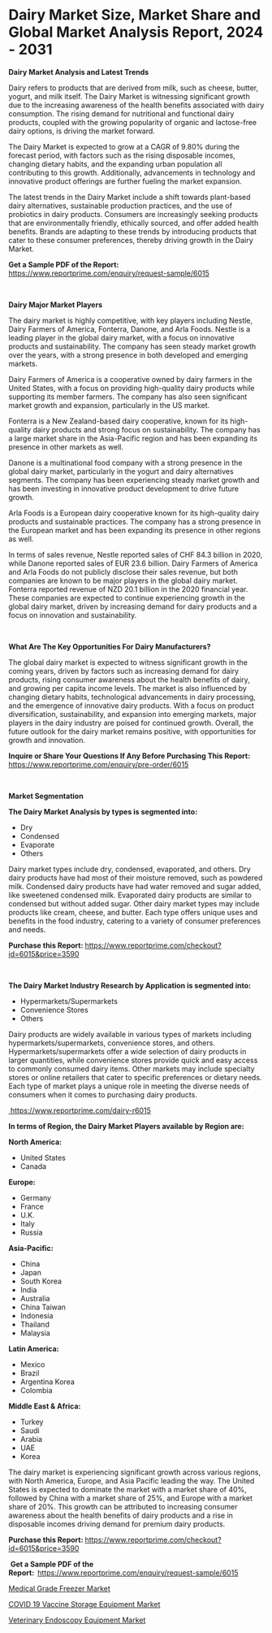 <p><h1>Dairy Market Size, Market Share and Global Market Analysis Report, 2024 - 2031</h1></p><p><strong>Dairy Market Analysis and Latest Trends</strong></p>
<p><p>Dairy refers to products that are derived from milk, such as cheese, butter, yogurt, and milk itself. The Dairy Market is witnessing significant growth due to the increasing awareness of the health benefits associated with dairy consumption. The rising demand for nutritional and functional dairy products, coupled with the growing popularity of organic and lactose-free dairy options, is driving the market forward.</p><p>The Dairy Market is expected to grow at a CAGR of 9.80% during the forecast period, with factors such as the rising disposable incomes, changing dietary habits, and the expanding urban population all contributing to this growth. Additionally, advancements in technology and innovative product offerings are further fueling the market expansion.</p><p>The latest trends in the Dairy Market include a shift towards plant-based dairy alternatives, sustainable production practices, and the use of probiotics in dairy products. Consumers are increasingly seeking products that are environmentally friendly, ethically sourced, and offer added health benefits. Brands are adapting to these trends by introducing products that cater to these consumer preferences, thereby driving growth in the Dairy Market.</p></p>
<p><strong>Get a Sample PDF of the Report:&nbsp;</strong> <a href="https://www.reportprime.com/enquiry/request-sample/6015">https://www.reportprime.com/enquiry/request-sample/6015</a></p>
<p>&nbsp;</p>
<p><strong>Dairy Major Market Players</strong></p>
<p><p>The dairy market is highly competitive, with key players including Nestle, Dairy Farmers of America, Fonterra, Danone, and Arla Foods. Nestle is a leading player in the global dairy market, with a focus on innovative products and sustainability. The company has seen steady market growth over the years, with a strong presence in both developed and emerging markets.</p><p>Dairy Farmers of America is a cooperative owned by dairy farmers in the United States, with a focus on providing high-quality dairy products while supporting its member farmers. The company has also seen significant market growth and expansion, particularly in the US market.</p><p>Fonterra is a New Zealand-based dairy cooperative, known for its high-quality dairy products and strong focus on sustainability. The company has a large market share in the Asia-Pacific region and has been expanding its presence in other markets as well.</p><p>Danone is a multinational food company with a strong presence in the global dairy market, particularly in the yogurt and dairy alternatives segments. The company has been experiencing steady market growth and has been investing in innovative product development to drive future growth.</p><p>Arla Foods is a European dairy cooperative known for its high-quality dairy products and sustainable practices. The company has a strong presence in the European market and has been expanding its presence in other regions as well.</p><p>In terms of sales revenue, Nestle reported sales of CHF 84.3 billion in 2020, while Danone reported sales of EUR 23.6 billion. Dairy Farmers of America and Arla Foods do not publicly disclose their sales revenue, but both companies are known to be major players in the global dairy market. Fonterra reported revenue of NZD 20.1 billion in the 2020 financial year. These companies are expected to continue experiencing growth in the global dairy market, driven by increasing demand for dairy products and a focus on innovation and sustainability.</p></p>
<p>&nbsp;</p>
<p><strong>What Are The Key Opportunities For Dairy Manufacturers?</strong></p>
<p><p>The global dairy market is expected to witness significant growth in the coming years, driven by factors such as increasing demand for dairy products, rising consumer awareness about the health benefits of dairy, and growing per capita income levels. The market is also influenced by changing dietary habits, technological advancements in dairy processing, and the emergence of innovative dairy products. With a focus on product diversification, sustainability, and expansion into emerging markets, major players in the dairy industry are poised for continued growth. Overall, the future outlook for the dairy market remains positive, with opportunities for growth and innovation.</p></p>
<p><strong>Inquire or Share Your Questions If Any Before Purchasing This Report:</strong> <a href="https://www.reportprime.com/enquiry/pre-order/6015">https://www.reportprime.com/enquiry/pre-order/6015</a></p>
<p>&nbsp;</p>
<p><strong>Market Segmentation</strong></p>
<p><strong>The Dairy Market Analysis by types is segmented into:</strong></p>
<p><ul><li>Dry</li><li>Condensed</li><li>Evaporate</li><li>Others</li></ul></p>
<p><p>Dairy market types include dry, condensed, evaporated, and others. Dry dairy products have had most of their moisture removed, such as powdered milk. Condensed dairy products have had water removed and sugar added, like sweetened condensed milk. Evaporated dairy products are similar to condensed but without added sugar. Other dairy market types may include products like cream, cheese, and butter. Each type offers unique uses and benefits in the food industry, catering to a variety of consumer preferences and needs.</p></p>
<p><strong>Purchase this Report:&nbsp;</strong><a href="https://www.reportprime.com/checkout?id=6015&price=3590">https://www.reportprime.com/checkout?id=6015&price=3590</a></p>
<p>&nbsp;</p>
<p><strong>The Dairy Market Industry Research by Application is segmented into:</strong></p>
<p><ul><li>Hypermarkets/Supermarkets</li><li>Convenience Stores</li><li>Others</li></ul></p>
<p><p>Dairy products are widely available in various types of markets including hypermarkets/supermarkets, convenience stores, and others. Hypermarkets/supermarkets offer a wide selection of dairy products in larger quantities, while convenience stores provide quick and easy access to commonly consumed dairy items. Other markets may include specialty stores or online retailers that cater to specific preferences or dietary needs. Each type of market plays a unique role in meeting the diverse needs of consumers when it comes to purchasing dairy products.</p></p>
<p><a href="https://www.reportprime.com/dairy-r6015">&nbsp;https://www.reportprime.com/dairy-r6015</a></p>
<p><strong>In terms of Region, the Dairy Market Players available by Region are:</strong></p>
<p>
    <p> <strong> North America: </strong>
        <ul>
            <li>United States</li>
            <li>Canada</li>
        </ul>
        </p> 
    <p> <strong> Europe: </strong>
        <ul>
            <li>Germany</li>
            <li>France</li>
            <li>U.K.</li>
            <li>Italy</li>
            <li>Russia</li>
        </ul>
        </p> 
    <p> <strong> Asia-Pacific: </strong>
        <ul>
            <li>China</li>
            <li>Japan</li>
            <li>South Korea</li>
            <li>India</li>
            <li>Australia</li>
            <li>China Taiwan</li>
            <li>Indonesia</li>
            <li>Thailand</li>
            <li>Malaysia</li>
        </ul>
        </p> 
    <p> <strong> Latin America: </strong>
        <ul>
            <li>Mexico</li>
            <li>Brazil</li>
            <li>Argentina Korea</li>
            <li>Colombia</li>
        </ul>
        </p> 
    <p> <strong> Middle East & Africa: </strong>
        <ul>
            <li>Turkey</li>
            <li>Saudi</li>
            <li>Arabia</li>
            <li>UAE</li>
            <li>Korea</li>
        </ul>
    </p>
    </p>
<p><p>The dairy market is experiencing significant growth across various regions, with North America, Europe, and Asia Pacific leading the way. The United States is expected to dominate the market with a market share of 40%, followed by China with a market share of 25%, and Europe with a market share of 20%. This growth can be attributed to increasing consumer awareness about the health benefits of dairy products and a rise in disposable incomes driving demand for premium dairy products.</p></p>
<p><strong>Purchase this Report: </strong><a href="https://www.reportprime.com/checkout?id=6015&price=3590">https://www.reportprime.com/checkout?id=6015&price=3590</a></p>
<p>&nbsp;<strong>Get a Sample PDF of the Report:&nbsp;&nbsp;</strong><a href="https://www.reportprime.com/enquiry/request-sample/6015">https://www.reportprime.com/enquiry/request-sample/6015</a></p>
<p><strong></strong></p>
<p><p><a href="https://issuu.com/reportprime-2/docs/medical-grade-freezer-market-size-2030.pptx">Medical Grade Freezer Market</a></p><p><a href="https://issuu.com/reportprime-2/docs/covid-19-vaccine-storage-equipment-_c5b455a593cf5c">COVID 19 Vaccine Storage Equipment Market</a></p><p><a href="https://issuu.com/reportprime-2/docs/veterinary-endoscopy-equipment-market-size-2030.pp">Veterinary Endoscopy Equipment Market</a></p></p>